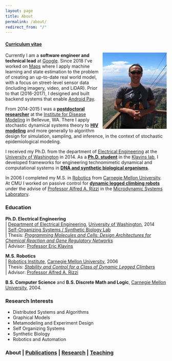 ```yaml
---
layout: page
title: About
permalink: /about/
redirect_from: "/"
---
```


<script>
  (function(i,s,o,g,r,a,m){i['GoogleAnalyticsObject']=r;i[r]=i[r]||function(){
  (i[r].q=i[r].q||[]).push(arguments)},i[r].l=1*new Date();a=s.createElement(o),
  m=s.getElementsByTagName(o)[0];a.async=1;a.src=g;m.parentNode.insertBefore(a,m)
  })(window,document,'script','//www.google-analytics.com/analytics.js','ga');

  ga('create', 'UA-45863426-2', 'auto');
  ga('send', 'pageview');
</script>

#### [Curriculum vitae](/cv.pdf) ####

<div style="float: right">
  <img src="/img/me.png" width="200px"/>
</div>

Currently I am a **software engineer and technical lead** at [Google](http://www.google.com). Since 2018 I've worked on [Maps](http://maps.google.com) where I apply machine learning and state estimation to the problem of creating an up-to-date real world model, with a focus on street-level sensor data (including imagery, video, and LiDAR). Prior to that (2016-2017), I designed and built backend systems that enable [Android Pay](http://pay.google.com).

From 2014-2015 I was a **[postdoctoral researcher](http://idmod.org/team/bio/55%20)** at the [Institute for Disease Modeling](http://idmod.org) in Bellevue, WA.  There I apply stochastic dynamical systems theory to **[HIV modeling](http://idmod.org/research/hiv)** and more generally to algorithm design for simulation, sampling, and inference, in the context of stochastic epidemiological modeling.

I received my Ph.D. from the department of [Electrical Engineering](http://ee.washington.edu) at the [University of Washington](http://www.washington.edu) in 2014.  As a **[Ph.D. student](http://depts.washington.edu/soslab/mw/index.php?title=User:Oishi)** in the [Klavins lab](http://klavinslab.org), I developed frameworks for engineering technomimetic dynamical and computational systems in **[DNA and synthetic biological organisms](/research#synthetic-biology)**.

In 2006 I completed my M.S. in [Robotics](http://ri.cmu.edu) from [Carnegie Mellon University](http://www.cmu.edu).  At CMU I worked on passive control for **[dynamic legged climbing robots](/research/#dynamic-legged-climbing)** under the advise of [Professor Alfred A. Rizzi](http://www.researchgate.net/profile/Alfred_Rizzi) in the [Microdynamic Systems Laboratory](http://www.ri.cmu.edu/research_lab_group_detail.html?type=description&lab_id=10&menu_id=263).

### Education ###

**Ph.D. Electrical Engineering**<br>
| [Department of Electrical Engineering](http://ee.washington.edu), [University of Washington](http://www.washington.edu), 2014<br>
| [Self-Organizing Systems / Synthetic Biology Lab](http://klavinslab.org)<br>
| Thesis: *[Programming Molecules and Cells: Design Architectures for Chemical Reaction and Gene Regulatory Networks](/img/oishi-thesis.pdf)*<br>
| Advisor: [Professor Eric Klavins](http://www.ee.washington.edu/faculty/klavins_eric/)

**M.S. Robotics**<br>
| [Robotics Institute](http://ri.cmu.edu), [Carnegie Mellon University](http://www.cmu.edu), 2006<br>
| Thesis: *[Stability and Control for a Class of Dynamic Legged Climbers](/img/ms-thesis.pdf)*<br>
| Advisor: [Professor Alfred A. Rizzi](http://www.ri.cmu.edu/person.html?person_id=249)

**B.S. Computer Science** and **B.S. Discrete Math and Logic**, [Carnegie Mellon University](http://www.cmu.edu), 2004.

### Research Interests ###
* Distributed Systems and Algorithms
* Graphical Models
* Metamodeling and Experiment Design
* Self Organizing Systems
* Synthetic Biology
* Robotics and Automation


### About | [Publications](/publications) | [Research](/research) | [Teaching](/teaching) ###
